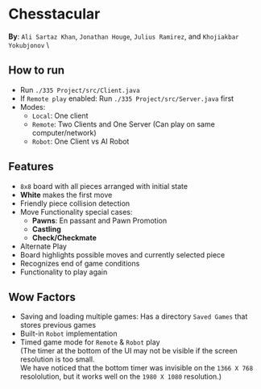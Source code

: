 # Chesstacular
**By**: `Ali Sartaz Khan`, `Jonathan Houge`, `Julius Ramirez`, and `Khojiakbar Yokubjonov` \
## How to run
* Run `./335 Project/src/Client.java`
* If `Remote play` enabled: Run `./335 Project/src/Server.java` first
* Modes:
  - `Local`: One client
  - `Remote`: Two Clients and One Server (Can play on same computer/network)
  - `Robot`: One Client vs AI Robot
## Features
* `8x8` board with all pieces arranged with initial state
* **White** makes the first move
* Friendly piece collision detection 
* Move Functionality special cases:
  - **Pawns**: En passant and Pawn Promotion
  - **Castling**
  - **Check/Checkmate**
* Alternate Play
* Board highlights possible moves and currently selected piece
* Recognizes end of game conditions
* Functionality to play again

## Wow Factors
* Saving and loading multiple games: Has a directory `Saved Games` that stores previous games
* Built-in `Robot` implementation
* Timed game mode for `Remote` & `Robot` play \
(The timer at the bottom of the UI may not be visible if the screen resolution is too small.\
We have noticed that the bottom timer was invisible on the `1366 X 768` resololution, but it works well on the `1980 X 1080` resolution.)



